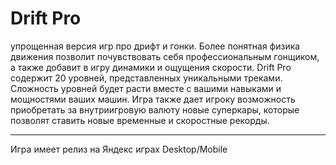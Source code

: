 # Drift Pro
упрощенная версия игр про дрифт и гонки. Более понятная физика движения позволит почувствовать себя профессиональным гонщиком, а также добавит в игру динамики и ощущения скорости. Drift Pro содержит 20 уровней, представленных уникальными треками. Сложность уровней будет расти вместе с вашими навыками и мощностями ваших машин. Игра также дает игроку возможность приобретать за внутриигровую валюту новые суперкары, которые позволят ставить новые временные и скоростные рекорды.
______________________________
Игра имеет релиз на Яндекс играх Desktop/Mobile
